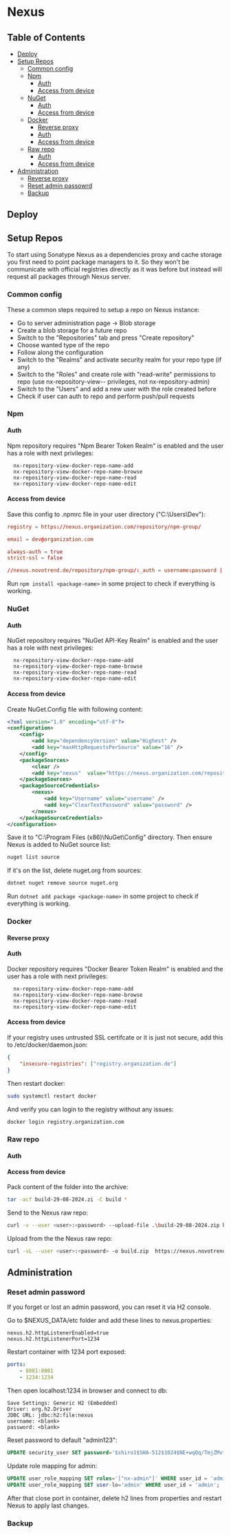 # Nexus <!-- omit from toc -->

## Table of Contents <!-- omit from toc -->
- [Deploy](#deploy)
- [Setup Repos](#setup-repos)
    - [Common config](#common-config)
    - [Npm](#npm)
        - [Auth](#auth)
        - [Access from device](#access-from-device)
    - [NuGet](#nuget)
        - [Auth](#auth-1)
        - [Access from device](#access-from-device-1)
    - [Docker](#docker)
        - [Reverse proxy](#reverse-proxy)
        - [Auth](#auth-2)
        - [Access from device](#access-from-device-2)
    - [Raw repo](#raw-repo)
        - [Auth](#auth-3)
        - [Access from device](#access-from-device-3)
- [Administration](#administration)
    - [Reverse proxy]()
    - [Reset admin passowrd](#reset-admin-password)
    - [Backup](#backup)


## Deploy


## Setup Repos
To start using Sonatype Nexus as a dependencies proxy and cache storage you first need to point package managers to it. 
So they won't be communicate with official registries directly as it was before but instead will request all packages through Nexus server.

### Common config
These a common steps required to setup a repo on Nexus instance:
- Go to server administration page -> Blob storage
- Create a blob storage for a future repo
- Switch to the "Repositories" tab and press "Create repository"
- Choose wanted type of the repo
- Follow along the configuration
- Switch to the "Realms" and activate security realm for your repo type (if any)
- Switch to the "Roles" and create role with "read-write" permissions to repo (use nx-repository-view-<repo-type>-<repo-name> privileges, not nx-repository-admin)
- Switch to the "Users" and add a new user with the role created before 
- Check if user can auth to repo and perform push/pull requests


### Npm
#### Auth
Npm repository requires "Npm Bearer Token Realm" is enabled and the user has a role with next privileges:
```
  nx-repository-view-docker-repo-name-add
  nx-repository-view-docker-repo-name-browse
  nx-repository-view-docker-repo-name-read
  nx-repository-view-docker-repo-name-edit
```

#### Access from device
Save this config to .npmrc file in your user directory ("C:\Users\Dev\"):
```toml
registry = https://nexus.organization.com/repository/npm-group/

email = dev@organization.com

always-auth = true
strict-ssl = false

//nexus.novotrend.de/repository/npm-group/:_auth = username:password | base64
```

Run ```npm install <package-name>``` in some project to check if everything is working.


### NuGet
#### Auth
NuGet repository requires "NuGet API-Key Realm" is enabled and the user has a role with next privileges:
```
  nx-repository-view-docker-repo-name-add
  nx-repository-view-docker-repo-name-browse
  nx-repository-view-docker-repo-name-read
  nx-repository-view-docker-repo-name-edit
```

#### Access from device
Create NuGet.Config file with following content:
```xml
<?xml version="1.0" encoding="utf-8"?>
<configuration>
    <config>
        <add key="dependencyVersion" value="Highest" />
        <add key="maxHttpRequestsPerSource" value="16" />
    </config>
    <packageSources>
        <clear />
        <add key="nexus"  value="https://nexus.organization.com/repository/nuget-proxy/index.json" allowInsecureConnections="true" />
    </packageSources>
    <packageSourceCredentials>
        <nexus>
            <add key="Username" value="username" />
            <add key="ClearTextPassword" value="password" />
        </nexus>
    </packageSourceCredentials>
</configuration>
```

Save it to "C:\Program Files (x86)\NuGet\Config\" directory. Then ensure Nexus is added to NuGet source list:
```sh
nuget list source
```

If it's on the list, delete nuget.org from sources:
```sh
dotnet nuget remove source nuget.org
```

Run ```dotnet add package <package-name>``` in some project to check if everything is working.

### Docker
#### Reverse proxy


#### Auth
Docker repository requires "Docker Bearer Token Realm" is enabled and the user has a role with next privileges:
```
  nx-repository-view-docker-repo-name-add
  nx-repository-view-docker-repo-name-browse
  nx-repository-view-docker-repo-name-read
  nx-repository-view-docker-repo-name-edit
```


#### Access from device
If your registry uses untrusted SSL certifcate or it is just not secure, add this to /etc/docker/daemon.json:
```json
{
    "insecure-registries": ["registry.organization.de"]
}
```

Then restart docker:
```sh
sudo systemctl restart docker
```

And verify you can login to the registry without any issues:
```sh
docker login registry.organization.com
```


### Raw repo
#### Auth
#### Access from device
Pack content of the folder into the archive:
```sh
tar -acf build-29-08-2024.zi -C build *
```

Send to the Nexus raw repo:
```sh
curl -v --user <user>:<password> --upload-file .\build-29-08-2024.zip https://nexus.novotrend.de/repository/raw/
```

Upload from the the Nexus raw repo: 
```sh
curl -vL --user <user>:<password> -o build.zip  https://nexus.novotrend.de/repository/raw/build-29-08-2024.zip
```

## Administration
### Reset admin password
If you forget or lost an admin password, you can reset it via H2 console. 

Go to $NEXUS_DATA/etc folder and add these lines to nexus.properties:
```
nexus.h2.httpListenerEnabled=true
nexus.h2.httpListenerPort=1234
```

Restart container with 1234 port exposed:
```yaml
ports:
    - 8081:8081
    - 1234:1234 
```

Then open localhost:1234 in browser and connect to db:
```
Save Settings: Generic H2 (Embedded)
Driver: org.h2.Driver
JDBC URL: jdbc:h2:file:nexus
username: <blank>
password: <blank>
```

Reset password to default "admin123":
```sql
UPDATE security_user SET password='$shiro1$SHA-512$1024$NE+wqQq/TmjZMvfI7ENh/g==$V4yPw8T64UQ6GfJfxYq2hLsVrBY8D1v+bktfOxGdt4b/9BthpWPNUy/CBk6V9iA0nHpzYzJFWO8v/tZFtES8CA==', status='active' WHERE id='admin';
```

Update role mapping for admin: 
```sql
UPDATE user_role_mapping SET roles='["nx-admin"]' WHERE user_id = 'admin';
UPDATE user_role_mapping SET user-lo='admin' WHERE user_id = 'admin';
```

After that close port in container, delete h2 lines from properties and restart Nexus to apply last changes.

### Backup
